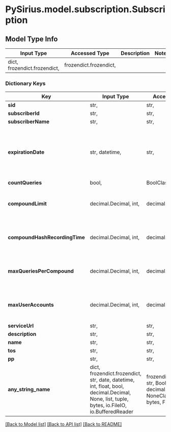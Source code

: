# PySirius.model.subscription.Subscription

## Model Type Info
Input Type | Accessed Type | Description | Notes
------------ | ------------- | ------------- | -------------
dict, frozendict.frozendict,  | frozendict.frozendict,  |  | 

### Dictionary Keys
Key | Input Type | Accessed Type | Description | Notes
------------ | ------------- | ------------- | ------------- | -------------
**sid** | str,  | str,  |  | [optional] 
**subscriberId** | str,  | str,  |  | [optional] 
**subscriberName** | str,  | str,  |  | [optional] 
**expirationDate** | str, datetime,  | str,  |  | [optional] value must conform to RFC-3339 date-time
**countQueries** | bool,  | BoolClass,  |  | [optional] 
**compoundLimit** | decimal.Decimal, int,  | decimal.Decimal,  |  | [optional] value must be a 32 bit integer
**compoundHashRecordingTime** | decimal.Decimal, int,  | decimal.Decimal,  |  | [optional] value must be a 32 bit integer
**maxQueriesPerCompound** | decimal.Decimal, int,  | decimal.Decimal,  |  | [optional] value must be a 32 bit integer
**maxUserAccounts** | decimal.Decimal, int,  | decimal.Decimal,  |  | [optional] value must be a 32 bit integer
**serviceUrl** | str,  | str,  |  | [optional] 
**description** | str,  | str,  |  | [optional] 
**name** | str,  | str,  |  | [optional] 
**tos** | str,  | str,  |  | [optional] 
**pp** | str,  | str,  |  | [optional] 
**any_string_name** | dict, frozendict.frozendict, str, date, datetime, int, float, bool, decimal.Decimal, None, list, tuple, bytes, io.FileIO, io.BufferedReader | frozendict.frozendict, str, BoolClass, decimal.Decimal, NoneClass, tuple, bytes, FileIO | any string name can be used but the value must be the correct type | [optional]

[[Back to Model list]](../../README.md#documentation-for-models) [[Back to API list]](../../README.md#documentation-for-api-endpoints) [[Back to README]](../../README.md)

